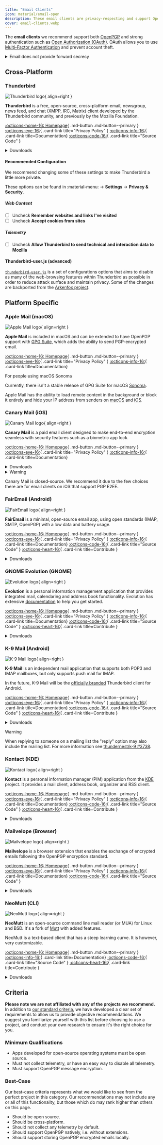 ```yaml
---
title: "Email Clients"
icon: material/email-open
description: These email clients are privacy-respecting and support OpenPGP email encryption.
cover: email-clients.webp
---
```

The **email clients** we recommend support both [OpenPGP](encryption.md#openpgp) and strong authentication such as [Open Authorization (OAuth)](https://en.wikipedia.org/wiki/OAuth). OAuth allows you to use [Multi-Factor Authentication](basics/multi-factor-authentication.md) and prevent account theft.

<details class="warning" markdown>
<summary>Email does not provide forward secrecy</summary>

When using end-to-end encryption (E2EE) technology like OpenPGP, email will still have [some metadata](basics/email-security.md#email-metadata-overview) that is not encrypted in the header of the email.

OpenPGP also does not support [forward secrecy](https://en.wikipedia.org/wiki/Forward_secrecy), which means if either your or the recipient's private key is ever stolen, all previous messages encrypted with it will be exposed: [How do I protect my private keys?](basics/email-security.md) Consider using a medium that provides forward secrecy:

[Real-time Communication](real-time-communication.md){ .md-button }

</details>

## Cross-Platform

### Thunderbird

<div class="admonition recommendation" markdown>

![Thunderbird logo](assets/img/email-clients/thunderbird.svg){ align=right }

**Thunderbird** is a free, open-source, cross-platform email, newsgroup, news feed, and chat (XMPP, IRC, Matrix) client developed by the Thunderbird community, and previously by the Mozilla Foundation.

[:octicons-home-16: Homepage](https://thunderbird.net){ .md-button .md-button--primary }
[:octicons-eye-16:](https://mozilla.org/privacy/thunderbird){ .card-link title="Privacy Policy" }
[:octicons-info-16:](https://support.mozilla.org/products/thunderbird){ .card-link title=Documentation}
[:octicons-code-16:](https://hg.mozilla.org/comm-central){ .card-link title="Source Code" }

<details class="downloads" markdown>
<summary>Downloads</summary>

- [:fontawesome-brands-windows: Windows](https://thunderbird.net)
- [:simple-apple: macOS](https://thunderbird.net)
- [:simple-linux: Linux](https://thunderbird.net)
- [:simple-flathub: Flathub](https://flathub.org/apps/details/org.mozilla.Thunderbird)

</details>

</div>

#### Recommended Configuration

We recommend changing some of these settings to make Thunderbird a little more private.

These options can be found in :material-menu: → **Settings** → **Privacy & Security**.

##### Web Content

- [ ] Uncheck  **Remember websites and links I've visited**
- [ ] Uncheck  **Accept cookies from sites**

##### Telemetry

- [ ] Uncheck  **Allow Thunderbird to send technical and interaction data to Mozilla**

#### Thunderbird-user.js (advanced)

[`thunderbird-user.js`](https://github.com/HorlogeSkynet/thunderbird-user.js) is a set of configurations options that aims to disable as many of the web-browsing features within Thunderbird as possible in order to reduce attack surface and maintain privacy. Some of the changes are backported from the [Arkenfox project](https://github.com/arkenfox/user.js).

## Platform Specific

### Apple Mail (macOS)

<div class="admonition recommendation" markdown>

![Apple Mail logo](assets/img/email-clients/applemail.png){ align=right }

**Apple Mail** is included in macOS and can be extended to have OpenPGP support with [GPG Suite](encryption.md#gpg-suite), which adds the ability to send PGP-encrypted email.

[:octicons-home-16: Homepage](https://support.apple.com/guide/mail/welcome/mac){ .md-button .md-button--primary }
[:octicons-eye-16:](https://apple.com/legal/privacy/en-ww){ .card-link title="Privacy Policy" }
[:octicons-info-16:](https://support.apple.com/mail){ .card-link title=Documentation}

</details>

</div>

<div class="admonition info" markdown>
<p class="admonition-title">For people using macOS Sonoma</p>

Currently, there isn't a stable release of GPG Suite for macOS [Sonoma](https://gpgtools.com/sonoma).

</div>

Apple Mail has the ability to load remote content in the background or block it entirely and hide your IP address from senders on [macOS](https://support.apple.com/guide/mail/mlhl03be2866/mac) and [iOS](https://support.apple.com/guide/iphone/iphf084865c7/ios).

### Canary Mail (iOS)

<div class="admonition recommendation" markdown>

![Canary Mail logo](assets/img/email-clients/canarymail.svg){ align=right }

**Canary Mail** is a paid email client designed to make end-to-end encryption seamless with security features such as a biometric app lock.

[:octicons-home-16: Homepage](https://canarymail.io){ .md-button .md-button--primary }
[:octicons-eye-16:](https://canarymail.io/privacy.html){ .card-link title="Privacy Policy" }
[:octicons-info-16:](https://canarymail.io/help){ .card-link title=Documentation}

<details class="downloads" markdown>
<summary>Downloads</summary>

- [:simple-googleplay: Google Play](https://play.google.com/store/apps/details?id=io.canarymail.android)
- [:simple-appstore: App Store](https://apps.apple.com/app/id1155470386)
- [:fontawesome-brands-windows: Windows](https://canarymail.io/downloads.html)
- [:simple-apple: macOS](https://apps.apple.com/app/id1236045954)

</details>

</div>

<details class="warning" markdown>
<summary>Warning</summary>

Canary Mail only recently released a Windows and Android client, though we don't believe they are as stable as their iOS and Mac counterparts.

</details>

Canary Mail is closed-source. We recommend it due to the few choices there are for email clients on iOS that support PGP E2EE.

### FairEmail (Android)

<div class="admonition recommendation" markdown>

![FairEmail logo](assets/img/email-clients/fairemail.svg){ align=right }

**FairEmail** is a minimal, open-source email app, using open standards (IMAP, SMTP, OpenPGP) with a low data and battery usage.

[:octicons-home-16: Homepage](https://email.faircode.eu){ .md-button .md-button--primary }
[:octicons-eye-16:](https://github.com/M66B/FairEmail/blob/master/PRIVACY.md){ .card-link title="Privacy Policy" }
[:octicons-info-16:](https://github.com/M66B/FairEmail/blob/master/FAQ.md){ .card-link title=Documentation}
[:octicons-code-16:](https://github.com/M66B/FairEmail){ .card-link title="Source Code" }
[:octicons-heart-16:](https://email.faircode.eu/donate){ .card-link title=Contribute }

<details class="downloads" markdown>
<summary>Downloads</summary>

- [:simple-googleplay: Google Play](https://play.google.com/store/apps/details?id=eu.faircode.email)
- [:simple-github: GitHub](https://github.com/M66B/FairEmail/releases)

</details>

</div>

### GNOME Evolution (GNOME)

<div class="admonition recommendation" markdown>

![Evolution logo](assets/img/email-clients/evolution.svg){ align=right }

**Evolution** is a personal information management application that provides integrated mail, calendaring and address book functionality. Evolution has extensive [documentation](https://help.gnome.org/users/evolution/stable) to help you get started.

[:octicons-home-16: Homepage](https://wiki.gnome.org/Apps/Evolution){ .md-button .md-button--primary }
[:octicons-eye-16:](https://wiki.gnome.org/Apps/Evolution/PrivacyPolicy){ .card-link title="Privacy Policy" }
[:octicons-info-16:](https://help.gnome.org/users/evolution/stable){ .card-link title=Documentation}
[:octicons-code-16:](https://gitlab.gnome.org/GNOME/evolution){ .card-link title="Source Code" }
[:octicons-heart-16:](https://gnome.org/donate){ .card-link title=Contribute }

<details class="downloads" markdown>
<summary>Downloads</summary>

- [:simple-flathub: Flathub](https://flathub.org/apps/details/org.gnome.Evolution)

</details>

</div>

### K-9 Mail (Android)

<div class="admonition recommendation" markdown>

![K-9 Mail logo](assets/img/email-clients/k9mail.svg){ align=right }

**K-9 Mail** is an independent mail application that supports both POP3 and IMAP mailboxes, but only supports push mail for IMAP.

In the future, K-9 Mail will be the [officially branded](https://k9mail.app/2022/06/13/K-9-Mail-and-Thunderbird.html) Thunderbird client for Android.

[:octicons-home-16: Homepage](https://k9mail.app){ .md-button .md-button--primary }
[:octicons-eye-16:](https://k9mail.app/privacy){ .card-link title="Privacy Policy" }
[:octicons-info-16:](https://docs.k9mail.app){ .card-link title=Documentation}
[:octicons-code-16:](https://github.com/thundernest/k-9){ .card-link title="Source Code" }
[:octicons-heart-16:](https://k9mail.app/contribute){ .card-link title=Contribute }

<details class="downloads" markdown>
<summary>Downloads</summary>

- [:simple-googleplay: Google Play](https://play.google.com/store/apps/details?id=com.fsck.k9)
- [:simple-github: GitHub](https://github.com/thundernest/k-9/releases)

</details>

</div>

<div class="admonition warning" markdown>
<p class="admonition-title">Warning</p>

When replying to someone on a mailing list the "reply" option may also include the mailing list. For more information see [thundernest/k-9 #3738](https://github.com/thundernest/k-9/issues/3738).

</div>

### Kontact (KDE)

<div class="admonition recommendation" markdown>

![Kontact logo](assets/img/email-clients/kontact.svg){ align=right }

**Kontact** is a personal information manager (PIM) application from the [KDE](https://kde.org) project. It provides a mail client, address book, organizer and RSS client.

[:octicons-home-16: Homepage](https://kontact.kde.org){ .md-button .md-button--primary }
[:octicons-eye-16:](https://kde.org/privacypolicy-apps){ .card-link title="Privacy Policy" }
[:octicons-info-16:](https://kontact.kde.org/users){ .card-link title=Documentation}
[:octicons-code-16:](https://invent.kde.org/pim/kmail){ .card-link title="Source Code" }
[:octicons-heart-16:](https://kde.org/community/donations){ .card-link title=Contribute }

<details class="downloads" markdown>
<summary>Downloads</summary>

- [:simple-linux: Linux](https://kontact.kde.org/download)
- [:simple-flathub: Flathub](https://flathub.org/apps/details/org.kde.kontact)

</details>

</div>

### Mailvelope (Browser)

<div class="admonition recommendation" markdown>

![Mailvelope logo](assets/img/email-clients/mailvelope.svg){ align=right }

**Mailvelope** is a browser extension that enables the exchange of encrypted emails following the OpenPGP encryption standard.

[:octicons-home-16: Homepage](https://mailvelope.com){ .md-button .md-button--primary }
[:octicons-eye-16:](https://mailvelope.com/privacy-policy){ .card-link title="Privacy Policy" }
[:octicons-info-16:](https://mailvelope.com/faq){ .card-link title=Documentation}
[:octicons-code-16:](https://github.com/mailvelope/mailvelope){ .card-link title="Source Code" }

<details class="downloads" markdown>
<summary>Downloads</summary>

- [:simple-firefoxbrowser: Firefox](https://addons.mozilla.org/firefox/addon/mailvelope)
- [:simple-googlechrome: Chrome](https://chrome.google.com/webstore/detail/mailvelope/kajibbejlbohfaggdiogboambcijhkke)
- [:fontawesome-brands-edge: Edge](https://microsoftedge.microsoft.com/addons/detail/mailvelope/dgcbddhdhjppfdfjpciagmmibadmoapc)

</details>

</div>

### NeoMutt (CLI)

<div class="admonition recommendation" markdown>

![NeoMutt logo](assets/img/email-clients/mutt.svg){ align=right }

**NeoMutt** is an open-source command line mail reader (or MUA) for Linux and BSD. It's a fork of [Mutt](https://en.wikipedia.org/wiki/Mutt_(email_client)) with added features.

NeoMutt is a text-based client that has a steep learning curve. It is however, very customizable.

[:octicons-home-16: Homepage](https://neomutt.org){ .md-button .md-button--primary }
[:octicons-info-16:](https://neomutt.org/guide){ .card-link title=Documentation}
[:octicons-code-16:](https://github.com/neomutt/neomutt){ .card-link title="Source Code" }
[:octicons-heart-16:](https://paypal.com/paypalme/russon){ .card-link title=Contribute }

<details class="downloads" markdown>
<summary>Downloads</summary>

- [:simple-apple: macOS](https://neomutt.org/distro)
- [:simple-linux: Linux](https://neomutt.org/distro)

</details>

</div>

## Criteria

**Please note we are not affiliated with any of the projects we recommend.** In addition to [our standard criteria](about/criteria.md), we have developed a clear set of requirements to allow us to provide objective recommendations. We suggest you familiarize yourself with this list before choosing to use a project, and conduct your own research to ensure it's the right choice for you.

### Minimum Qualifications

- Apps developed for open-source operating systems must be open source.
- Must not collect telemetry, or have an easy way to disable all telemetry.
- Must support OpenPGP message encryption.

### Best-Case

Our best-case criteria represents what we would like to see from the perfect project in this category. Our recommendations may not include any or all of this functionality, but those which do may rank higher than others on this page.

- Should be open source.
- Should be cross-platform.
- Should not collect any telemetry by default.
- Should support OpenPGP natively, i.e. without extensions.
- Should support storing OpenPGP encrypted emails locally.
